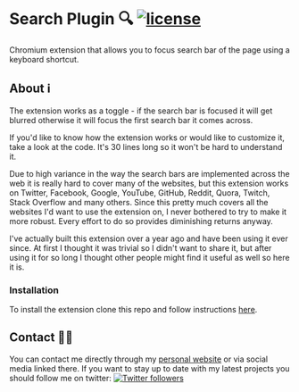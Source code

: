 # Search Plugin 🔍 [![license](https://img.shields.io/github/license/AleksaC/nnlib.svg?maxAge=2592000)](https://github.com/AleksaC/dldidact/blob/master/LICENSE)

Chromium extension that allows you to focus search bar of the page using a keyboard shortcut.

## About  ℹ️

The extension works as a toggle - if the search bar is focused it will
get blurred otherwise it will focus the first search bar it comes across.

If you'd like to know how the extension works or would like to customize it,
take a look at the code. It's 30 lines long so it won't be hard to understand it.

Due to high variance in the way the search bars are implemented across the web
it is really hard to cover many of the websites, but this extension works
on Twitter, Facebook, Google, YouTube, GitHub, Reddit, Quora, Twitch, Stack
Overflow and many others. Since this pretty much covers all the websites I'd want
to use the extension on, I never bothered to try to make it more robust. Every effort
to do so provides diminishing returns anyway.

I've actually built this extension over a year ago and have been using it ever
since. At first I thought it was trivial so I didn't want to share it, but after
using it for so long I thought other people might find it useful as well so here it is.

### Installation
To install the extension clone this repo and follow instructions [here](https://support.google.com/chrome/a/answer/2714278?hl=en).

## Contact 🙋‍👋
You can contact me directly through my [personal website](https://www.aleksac.me)
or via social media linked there. If you want to stay up to date with my latest
projects you should follow me on twitter:
<a target="_blank" href="http://twitter.com/aleksa_c_"><img alt='Twitter followers' src="https://img.shields.io/twitter/follow/aleksa_c_.svg?style=social"></a>
